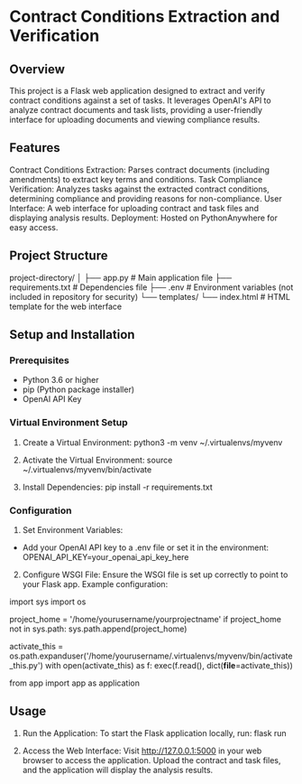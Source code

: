 # Contract Conditions Extraction and Verification

## Overview
This project is a Flask web application designed to extract and verify contract conditions against a set of tasks. It leverages OpenAI's API to analyze contract documents and task lists, providing a user-friendly interface for uploading documents and viewing compliance results.

## Features
Contract Conditions Extraction: Parses contract documents (including amendments) to extract key terms and conditions.
Task Compliance Verification: Analyzes tasks against the extracted contract conditions, determining compliance and providing reasons for non-compliance.
User Interface: A web interface for uploading contract and task files and displaying analysis results.
Deployment: Hosted on PythonAnywhere for easy access.

## Project Structure
project-directory/
│
├── app.py                  # Main application file
├── requirements.txt        # Dependencies file
├── .env                    # Environment variables (not included in repository for security)
└── templates/
    └── index.html          # HTML template for the web interface


## Setup and Installation
### Prerequisites
  - Python 3.6 or higher
  - pip (Python package installer)
  - OpenAI API Key

### Virtual Environment Setup
1. Create a Virtual Environment:
  python3 -m venv ~/.virtualenvs/myvenv

2. Activate the Virtual Environment:
  source ~/.virtualenvs/myvenv/bin/activate

3. Install Dependencies:
  pip install -r requirements.txt

### Configuration
1. Set Environment Variables:
  - Add your OpenAI API key to a .env file or set it in the environment:
    OPENAI_API_KEY=your_openai_api_key_here

2. Configure WSGI File:
Ensure the WSGI file is set up correctly to point to your Flask app. Example configuration:

  import sys
  import os
  
  project_home = '/home/yourusername/yourprojectname'
  if project_home not in sys.path:
      sys.path.append(project_home)
  
  activate_this = os.path.expanduser('/home/yourusername/.virtualenvs/myvenv/bin/activate_this.py')
  with open(activate_this) as f:
      exec(f.read(), dict(__file__=activate_this))
  
  from app import app as application


## Usage
1. Run the Application:
  To start the Flask application locally, run:
    flask run

2. Access the Web Interface:
  Visit http://127.0.0.1:5000 in your web browser to access the application. Upload the contract and task files, and the application will display the analysis results.
